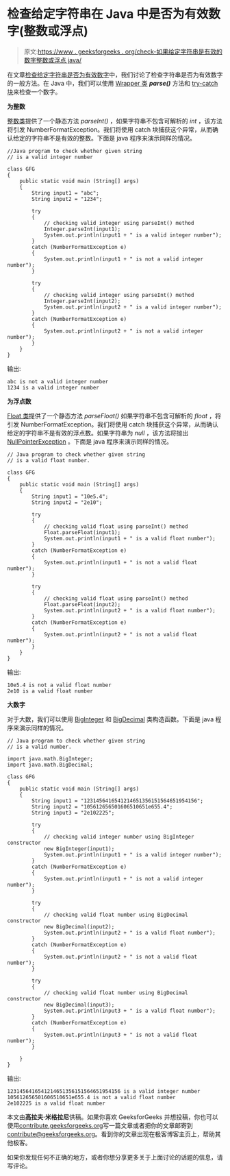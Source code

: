 # 检查给定字符串在 Java 中是否为有效数字(整数或浮点)

> 原文:[https://www . geeksforgeeks . org/check-如果给定字符串是有效的数字整数或浮点 java/](https://www.geeksforgeeks.org/check-if-a-given-string-is-a-valid-number-integer-or-floating-point-in-java/)

在文章[检查给定字符串是否为有效数字](https://www.geeksforgeeks.org/check-given-string-valid-number-integer-floating-point/)中，我们讨论了检查字符串是否为有效数字的一般方法。在 Java 中，我们可以使用 [Wrapper 类](https://www.geeksforgeeks.org/wrapper-classes-java/) ***parse()*** 方法和 [try-catch 块](https://www.geeksforgeeks.org/flow-control-in-try-catch-finally-in-java/)来检查一个数字。

**为整数**

[整数类](https://www.geeksforgeeks.org/java-lang-integer-class-java/)提供了一个静态方法 *parseInt()* ，如果字符串不包含可解析的 *int* ，该方法将引发 NumberFormatException。我们将使用 catch 块捕获这个异常，从而确认给定的字符串不是有效的整数。下面是 java 程序来演示同样的情况。

```
//Java program to check whether given string
// is a valid integer number

class GFG 
{
    public static void main (String[] args)
    {
        String input1 = "abc";
        String input2 = "1234";

        try 
        {
            // checking valid integer using parseInt() method
            Integer.parseInt(input1);
            System.out.println(input1 + " is a valid integer number");
        } 
        catch (NumberFormatException e) 
        {
            System.out.println(input1 + " is not a valid integer number");
        }

        try 
        {
            // checking valid integer using parseInt() method
            Integer.parseInt(input2);
            System.out.println(input2 + " is a valid integer number");
        } 
        catch (NumberFormatException e)
        {
            System.out.println(input2 + " is not a valid integer number");
        }
    }
}
```

输出:

```
abc is not a valid integer number
1234 is a valid integer number

```

**为浮点数**

[Float 类](https://www.geeksforgeeks.org/java-lang-float-class-in-java/)提供了一个静态方法 *parseFloat()* 如果字符串不包含可解析的 *float* ，将引发 NumberFormatException。我们将使用 catch 块捕获这个异常，从而确认给定的字符串不是有效的浮点数。如果字符串为 *null* ，该方法将抛出 [NullPointerException](https://www.geeksforgeeks.org/null-pointer-exception-in-java/) 。下面是 java 程序来演示同样的情况。

```
// Java program to check whether given string
// is a valid float number.

class GFG 
{
    public static void main (String[] args)
    {
        String input1 = "10e5.4";
        String input2 = "2e10";

        try
        {
            // checking valid float using parseInt() method
            Float.parseFloat(input1);
            System.out.println(input1 + " is a valid float number");
        } 
        catch (NumberFormatException e)
        {
            System.out.println(input1 + " is not a valid float number");
        }

        try 
        {
            // checking valid float using parseInt() method
            Float.parseFloat(input2);
            System.out.println(input2 + " is a valid float number");
        } 
        catch (NumberFormatException e)
        {
            System.out.println(input2 + " is not a valid float number");
        }
    }
}
```

输出:

```
10e5.4 is not a valid float number
2e10 is a valid float number

```

**大数字**

对于大数，我们可以使用 [BigInteger](https://www.geeksforgeeks.org/biginteger-class-in-java/) 和 [BigDecimal](https://docs.oracle.com/javase/7/docs/api/java/math/BigDecimal.html) 类构造函数。下面是 java 程序来演示同样的情况。

```
// Java program to check whether given string
// is a valid number.

import java.math.BigInteger;
import java.math.BigDecimal;

class GFG 
{
    public static void main (String[] args)
    {
        String input1 = "1231456416541214651356151564651954156";
        String input2 = "105612656501606510651e655.4";
        String input3 = "2e102225";

        try 
        {
            // checking valid integer number using BigInteger constructor
            new BigInteger(input1);
            System.out.println(input1 + " is a valid integer number");
        } 
        catch (NumberFormatException e) 
        {
            System.out.println(input1 + " is not a valid integer number");
        }

        try 
        {
            // checking valid float number using BigDecimal constructor
            new BigDecimal(input2);
            System.out.println(input2 + " is a valid float number");
        } 
        catch (NumberFormatException e)
        {
            System.out.println(input2 + " is not a valid float number");
        }

        try 
        {
            // checking valid float number using BigDecimal constructor
            new BigDecimal(input3);
            System.out.println(input3 + " is a valid float number");
        } 
        catch (NumberFormatException e)
        {
            System.out.println(input3 + " is not a valid float number");
        }

    }
}
```

输出:

```
1231456416541214651356151564651954156 is a valid integer number
105612656501606510651e655.4 is not a valid float number
2e102225 is a valid float number

```

本文由**高拉夫·米格拉尼**供稿。如果你喜欢 GeeksforGeeks 并想投稿，你也可以使用[contribute.geeksforgeeks.org](http://www.contribute.geeksforgeeks.org)写一篇文章或者把你的文章邮寄到 contribute@geeksforgeeks.org。看到你的文章出现在极客博客主页上，帮助其他极客。

如果你发现任何不正确的地方，或者你想分享更多关于上面讨论的话题的信息，请写评论。